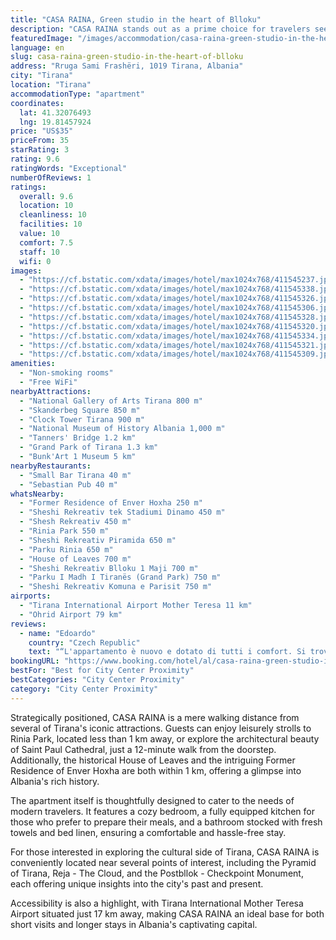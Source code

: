 ```yaml
---
title: "CASA RAINA, Green studio in the heart of Blloku"
description: "CASA RAINA stands out as a prime choice for travelers seeking a blend of comfort and convenience in the vibrant heart of Tirana's Blloku area."
featuredImage: "/images/accommodation/casa-raina-green-studio-in-the-heart-of-blloku-411545237.jpg"
language: en
slug: casa-raina-green-studio-in-the-heart-of-blloku
address: "Rruga Sami Frashëri, 1019 Tirana, Albania"
city: "Tirana"
location: "Tirana"
accommodationType: "apartment"
coordinates:
  lat: 41.32076493
  lng: 19.81457924
price: "US$35"
priceFrom: 35
starRating: 3
rating: 9.6
ratingWords: "Exceptional"
numberOfReviews: 1
ratings:
  overall: 9.6
  location: 10
  cleanliness: 10
  facilities: 10
  value: 10
  comfort: 7.5
  staff: 10
  wifi: 0
images:
  - "https://cf.bstatic.com/xdata/images/hotel/max1024x768/411545237.jpg?k=0a5dfb6bdb97a0f500ef1bdef89131fb62a1f0d3ddcd0b4f81312534bb769113&o=&hp=1"
  - "https://cf.bstatic.com/xdata/images/hotel/max1024x768/411545338.jpg?k=b8c7c7f20dffbd56bd8580e558ac185e30fb4311a635462b43112079af9369ac&o=&hp=1"
  - "https://cf.bstatic.com/xdata/images/hotel/max1024x768/411545326.jpg?k=6ce1cc7d36d3298c36cc746d8f37c87614e15cbba1c2b568a0fbc163dedf2170&o=&hp=1"
  - "https://cf.bstatic.com/xdata/images/hotel/max1024x768/411545306.jpg?k=ee6516a0c85530bbb79dfbb94246347910cc314c0918cbd8e6b3162aa4b29df6&o=&hp=1"
  - "https://cf.bstatic.com/xdata/images/hotel/max1024x768/411545328.jpg?k=c8a65e9091df3ecb6824532964bf818dfa4c5f7919135b573eade3185e7115b3&o=&hp=1"
  - "https://cf.bstatic.com/xdata/images/hotel/max1024x768/411545320.jpg?k=5ab372d3d134f85965450ba3dd4f73ecc9db4c23e3651d51db97499579283777&o=&hp=1"
  - "https://cf.bstatic.com/xdata/images/hotel/max1024x768/411545334.jpg?k=f83d8ec918e9b23287891648ea3e93eb54e778ce2c027076ab22b5afc8483cf7&o=&hp=1"
  - "https://cf.bstatic.com/xdata/images/hotel/max1024x768/411545321.jpg?k=40019a3648564a2995aeb1b12549c3c22b6d77e18964389cad5b65422a261048&o=&hp=1"
  - "https://cf.bstatic.com/xdata/images/hotel/max1024x768/411545309.jpg?k=86c677267d50dd17b0e6d7225bfa119590ba389e24b9d1a5e9ef98eeeb32ec5c&o=&hp=1"
amenities:
  - "Non-smoking rooms"
  - "Free WiFi"
nearbyAttractions:
  - "National Gallery of Arts Tirana 800 m"
  - "Skanderbeg Square 850 m"
  - "Clock Tower Tirana 900 m"
  - "National Museum of History Albania 1,000 m"
  - "Tanners' Bridge 1.2 km"
  - "Grand Park of Tirana 1.3 km"
  - "Bunk'Art 1 Museum 5 km"
nearbyRestaurants:
  - "Small Bar Tirana 40 m"
  - "Sebastian Pub 40 m"
whatsNearby:
  - "Former Residence of Enver Hoxha 250 m"
  - "Sheshi Rekreativ tek Stadiumi Dinamo 450 m"
  - "Shesh Rekreativ 450 m"
  - "Rinia Park 550 m"
  - "Sheshi Rekreativ Piramida 650 m"
  - "Parku Rinia 650 m"
  - "House of Leaves 700 m"
  - "Sheshi Rekreativ Blloku 1 Maji 700 m"
  - "Parku I Madh I Tiranës (Grand Park) 750 m"
  - "Sheshi Rekreativ Komuna e Parisit 750 m"
airports:
  - "Tirana International Airport Mother Teresa 11 km"
  - "Ohrid Airport 79 km"
reviews:
  - name: "Edoardo"
    country: "Czech Republic"
    text: "“L'appartamento è nuovo e dotato di tutti i comfort. Si trova all'ultimo piano di un palazzo in pieno centro, quindi anche la posizione è fantastica.”"
bookingURL: "https://www.booking.com/hotel/al/casa-raina-green-studio-in-the-heart-of-blloku.en-gb.html?aid=8035640"
bestFor: "Best for City Center Proximity"
bestCategories: "City Center Proximity"
category: "City Center Proximity"
---
```


Strategically positioned, CASA RAINA is a mere walking distance from several of Tirana's iconic attractions. Guests can enjoy leisurely strolls to Rinia Park, located less than 1 km away, or explore the architectural beauty of Saint Paul Cathedral, just a 12-minute walk from the doorstep. Additionally, the historical House of Leaves and the intriguing Former Residence of Enver Hoxha are both within 1 km, offering a glimpse into Albania's rich history.

The apartment itself is thoughtfully designed to cater to the needs of modern travelers. It features a cozy bedroom, a fully equipped kitchen for those who prefer to prepare their meals, and a bathroom stocked with fresh towels and bed linen, ensuring a comfortable and hassle-free stay.

For those interested in exploring the cultural side of Tirana, CASA RAINA is conveniently located near several points of interest, including the Pyramid of Tirana, Reja - The Cloud, and the Postbllok - Checkpoint Monument, each offering unique insights into the city's past and present.

Accessibility is also a highlight, with Tirana International Mother Teresa Airport situated just 17 km away, making CASA RAINA an ideal base for both short visits and longer stays in Albania's captivating capital.